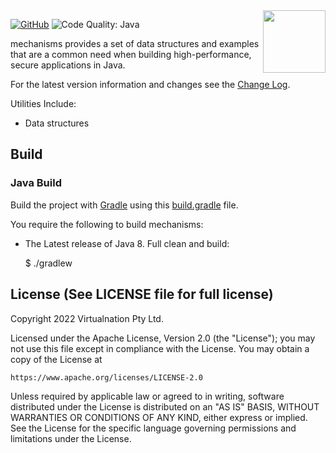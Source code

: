 
<a href="https://foojay.io/works-with-openjdk/">
   <img align="right" 
        src="https://github.com/foojayio/badges/raw/main/works_with_openjdk/Works-with-OpenJDK.png"   
        width="100">
</a>

[![GitHub](https://img.shields.io/github/license/phaynes/mechanisms)](https://github.com/phaynes/mechanisms/blob/master/LICENSE)
![Code Quality: Java](https://github.com/phaynes/mechanisms/actions/workflows/CodeQL.yml/badge.svg)

mechanisms provides a set of data structures and examples  that are a common need when building high-performance, secure
applications in Java. 

For the latest version information and changes see the [Change Log](https://github.com/phaynes/mechanisms/wiki/Change-Log). 

Utilities Include:

* Data structures

Build
-----

### Java Build

Build the project with [Gradle](http://gradle.org/) using this [build.gradle](https://github.com/phaynes/mechanisms/blob/master/build.gradle) file.

You require the following to build mechanisms:

* The Latest release of Java 8. 
Full clean and build:

    $ ./gradlew

License (See LICENSE file for full license)
-------------------------------------------
Copyright 2022 Virtualnation Pty Ltd.

Licensed under the Apache License, Version 2.0 (the "License");
you may not use this file except in compliance with the License.
You may obtain a copy of the License at

    https://www.apache.org/licenses/LICENSE-2.0

Unless required by applicable law or agreed to in writing, software
distributed under the License is distributed on an "AS IS" BASIS,
WITHOUT WARRANTIES OR CONDITIONS OF ANY KIND, either express or implied.
See the License for the specific language governing permissions and
limitations under the License.
